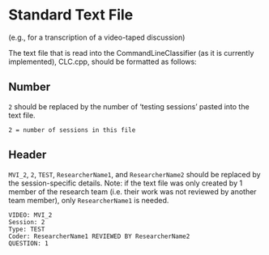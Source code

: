 # Standard Text File
(e.g., for a transcription of a video-taped discussion)

The text file that is read into the CommandLineClassifier (as it is currently implemented), CLC.cpp, should be formatted as follows:

## Number
`2` should be replaced by the number of ‘testing sessions’ pasted into the text file.
```
2 = number of sessions in this file
```

## Header
`MVI_2`, `2`, `TEST`, `ResearcherName1`, and `ResearcherName2` should be replaced by the session-specific details. Note: if the text file was only created by 1 member of the research team (i.e. their work was not reviewed by another team member), only `ResearcherName1` is needed. 
```
VIDEO: MVI_2
Session: 2
Type: TEST
Coder: ResearcherName1 REVIEWED BY ResearcherName2
QUESTION: 1
```
